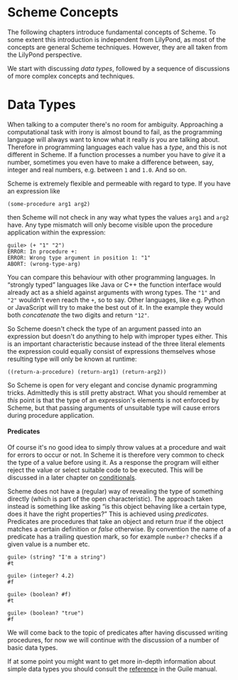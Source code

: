 # Scheme Concepts

The following chapters introduce fundamental concepts of Scheme.  To some extent
this introduction is independent from LilyPond, as most of the concepts are
general Scheme techniques.  However, they are all taken from the LilyPond
perspective.

We start with discussing *data types*, followed by a sequence of discussions of
more complex concepts and techniques.

# Data Types

When talking to a computer there's no room for ambiguity.  Approaching a
computational task with irony is almost bound to fail, as the programming
language will always want to know what it really *is* you are talking about.
Therefore in programming languages each value has a *type*, and this is not
different in Scheme.  If a function processes a number you have to *give* it a
number, sometimes you even have to make a difference between, say, integer and
real numbers, e.g. between `1` and `1.0`. And so on.

Scheme is extremely flexible and permeable with regard to type. If you have an
expression like

```
(some-procedure arg1 arg2)
```

then Scheme will not check in any way what types the values `arg1` and `arg2`
have.  Any type mismatch will only become visible upon the procedure application
within the expression:

```
guile> (+ "1" "2")
ERROR: In procedure +:
ERROR: Wrong type argument in position 1: "1"
ABORT: (wrong-type-arg)
```

You can compare this behaviour with other programming languages.  In “strongly
typed” languages like Java or C++ the function interface would already act as a
shield against arguments with wrong types.  The `"1"` and `"2"` wouldn't even
reach the `+`, so to say.  Other languages, like e.g. Python or JavaScript will
try to make the best out of it. In the example they would both *concatenate* the
two digits and return `"12"`.

So Scheme doesn't check the type of an argument passed into an expression but
doesn't do anything to help with improper types either.  This is an important
characteristic because instead of the three literal elements the expression
could equally consist of expressions themselves whose resulting type will only
be known at runtime:

```
((return-a-procedure) (return-arg1) (return-arg2))
```

So Scheme is open for very elegant and concise dynamic programming tricks.
Admittedly this is still pretty abstract.  What you should remember at *this*
point is that the type of an expression's elements is not enforced by Scheme,
but that passing arguments of unsuitable type will cause errors during procedure
application.

#### Predicates

Of course it's no good idea to simply throw values at a procedure and wait for
errors to occur or not.  In Scheme it is therefore very common to check the type
of a value before using it.  As a response the program will either reject the
value or  select suitable code to be executed. This will be discussed in a later
chapter on [conditionals](../conditionals.html).

Scheme does not have a (regular) way of revealing the type of something directly
(which is part of the open characteristic).  The approach taken instead is
something like asking “is this object behaving like a certain type, does it have
the right properties?” This is achieved using *predicates*.  Predicates are
procedures that take an object and return *true* if the object matches a certain
definition or *false* otherwise.  By convention the name of a predicate has a
trailing question mark, so for example `number?` checks if a given value is a
number etc.

```
guile> (string? "I'm a string")
#t

guile> (integer? 4.2)
#f

guile> (boolean? #f)
#t

guile> (boolean? "true")
#f
```

We will come back to the topic of predicates after having discussed writing
procedures, for now we will continue with the discussion of a number of basic
data types.

If at some point you might want to get more in-depth information about simple
data types you should consult the
[reference](https://www.gnu.org/software/guile/manual/html_node/Simple-Data-Types.html#Simple-Data-Types)
in the Guile manual.
